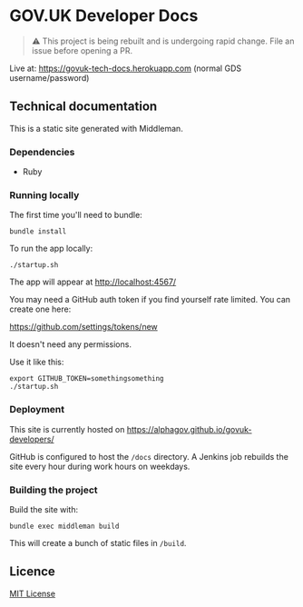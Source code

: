 # GOV.UK Developer Docs

> ⚠️ This project is being rebuilt and is undergoing rapid change. File an issue before opening a PR.


Live at: https://govuk-tech-docs.herokuapp.com (normal GDS username/password)

## Technical documentation

This is a static site generated with Middleman.

### Dependencies

- Ruby

### Running locally

The first time you'll need to bundle:

```
bundle install
```

To run the app locally:

```
./startup.sh
```

The app will appear at [http://localhost:4567/](http://localhost:4567/)

You may need a GitHub auth token if you find yourself rate limited. You can create one here:

https://github.com/settings/tokens/new

It doesn't need any permissions.

Use it like this:

```
export GITHUB_TOKEN=somethingsomething
./startup.sh
```

### Deployment

This site is currently hosted on https://alphagov.github.io/govuk-developers/

GitHub is configured to host the `/docs` directory. A Jenkins job rebuilds the
site every hour during work hours on weekdays.

### Building the project

Build the site with:

```
bundle exec middleman build
```

This will create a bunch of static files in `/build`.

## Licence

[MIT License](LICENCE.md)
